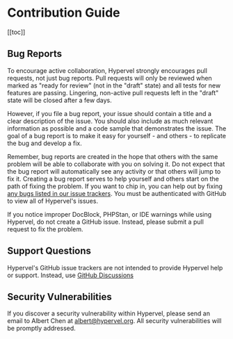 # Contribution Guide
[[toc]]

## Bug Reports

To encourage active collaboration, Hypervel strongly encourages pull requests, not just bug reports. Pull requests will only be reviewed when marked as "ready for review" (not in the "draft" state) and all tests for new features are passing. Lingering, non-active pull requests left in the "draft" state will be closed after a few days.

However, if you file a bug report, your issue should contain a title and a clear description of the issue. You should also include as much relevant information as possible and a code sample that demonstrates the issue. The goal of a bug report is to make it easy for yourself - and others - to replicate the bug and develop a fix.

Remember, bug reports are created in the hope that others with the same problem will be able to collaborate with you on solving it. Do not expect that the bug report will automatically see any activity or that others will jump to fix it. Creating a bug report serves to help yourself and others start on the path of fixing the problem. If you want to chip in, you can help out by fixing [any bugs listed in our issue trackers](https://github.com/hypervel/components/issues). You must be authenticated with GitHub to view all of Hypervel's issues.

If you notice improper DocBlock, PHPStan, or IDE warnings while using Hypervel, do not create a GitHub issue. Instead, please submit a pull request to fix the problem.

## Support Questions

Hypervel's GitHub issue trackers are not intended to provide Hypervel help or support. Instead, use [GitHub Discussions](https://github.com/hypervel/components/discussions)

## Security Vulnerabilities

If you discover a security vulnerability within Hypervel, please send an email to Albert Chen at [albert@hypervel.org](mailto:albert@hypervel.org). All security vulnerabilities will be promptly addressed.
